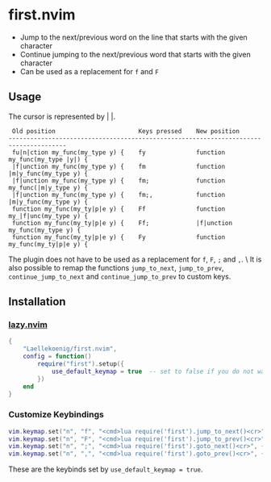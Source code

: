 # first.nvim

* Jump to the next/previous word on the line that starts with the given character
* Continue jumping to the next/previous word that starts with the given character
* Can be used as a replacement for `f` and `F`

## Usage

The cursor is represented by | |.
```
 Old position                       Keys pressed    New position
--------------------------------------------------------------------------------------
 fu|n|ction my_func(my_type y) {    fy              function my_func(my_type |y|) {
 |f|unction my_func(my_type y) {    fm              function |m|y_func(my_type y) {
 |f|unction my_func(my_type y) {    fm;             function my_func(|m|y_type y) {
 |f|unction my_func(my_type y) {    fm;,            function |m|y_func(my_type y) {
 function my_func(my_ty|p|e y) {    Ff              function my_|f|unc(my_type y) {
 function my_func(my_ty|p|e y) {    Ff;             |f|unction my_func(my_type y) {
 function my_func(my_ty|p|e y) {    Fy              function my_func(my_ty|p|e y) {
```

The plugin does not have to be used as a replacement for `f`, `F`, `;` and `,`. \\
It is also possible to remap the functions `jump_to_next`, `jump_to_prev`, 
`continue_jump_to_next` and `continue_jump_to_prev` to custom keys.

## Installation

### [lazy.nvim](https://github.com/folke/lazy.nvim)
```lua
{
    "Laellekoenig/first.nvim",
    config = function()
        require("first").setup({
            use_default_keymap = true  -- set to false if you do not want to override f, F, ; and ,
        })
    end
}
```

### Customize Keybindings
```lua
vim.keymap.set("n", "f", "<cmd>lua require('first').jump_to_next()<cr>", { noremap = true, silent = true })
vim.keymap.set("n", "F", "<cmd>lua require('first').jump_to_prev()<cr>", { noremap = true, silent = true })
vim.keymap.set("n", ";", "<cmd>lua require('first').goto_next()<cr>", { noremap = true, silent = true })
vim.keymap.set("n", ",", "<cmd>lua require('first').goto_prev()<cr>", { noremap = true, silent = true })
```

These are the keybinds set by `use_default_keymap = true`.
